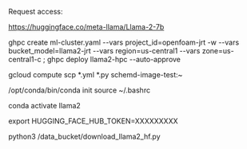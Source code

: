 Request access:


https://huggingface.co/meta-llama/Llama-2-7b




ghpc create ml-cluster.yaml --vars project_id=openfoam-jrt -w --vars bucket_model=llama2-jrt --vars region=us-central1 --vars zone=us-central1-c ; ghpc deploy llama2-hpc --auto-approve

gcloud compute scp *.yml *.py schemd-image-test:~




 /opt/conda/bin/conda init
 source ~/.bashrc

 conda activate llama2

 export HUGGING_FACE_HUB_TOKEN=XXXXXXXXX

  python3 /data_bucket/download_llama2_hf.py 


